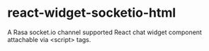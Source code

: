 # react-widget-socketio-html
A Rasa socket.io channel supported React chat widget component attachable via &lt;script> tags.
